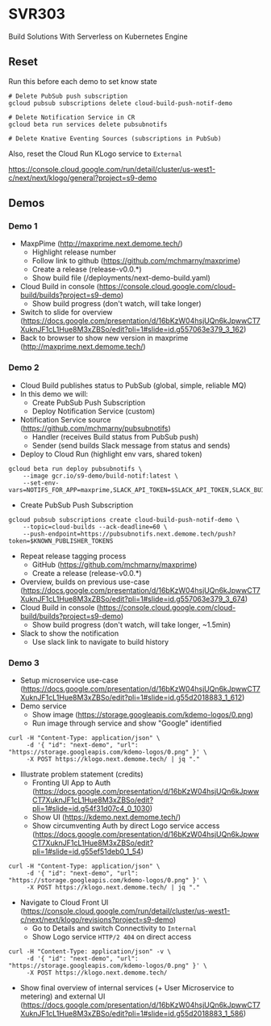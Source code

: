 # SVR303

Build Solutions With Serverless on Kubernetes Engine

## Reset

Run this before each demo to set know state

```shell
# Delete PubSub push subscription
gcloud pubsub subscriptions delete cloud-build-push-notif-demo

# Delete Notification Service in CR
gcloud beta run services delete pubsubnotifs

# Delete Knative Eventing Sources (subscriptions in PubSub)

```

Also, reset the Cloud Run KLogo service to `External`

https://console.cloud.google.com/run/detail/cluster/us-west1-c/next/next/klogo/general?project=s9-demo



## Demos

### Demo 1

* MaxpPime (http://maxprime.next.demome.tech/)
  * Highlight release number
  * Follow link to github (https://github.com/mchmarny/maxprime)
  * Create a release (release-v0.0.*)
  * Show build file (/deployments/next-demo-build.yaml)
* Cloud Build in console (https://console.cloud.google.com/cloud-build/builds?project=s9-demo)
  * Show build progress (don't watch, will take longer)
* Switch to slide for overview (https://docs.google.com/presentation/d/16bKzW04hsjUQn6kJpwwCT7XuknJF1cL1Hue8M3xZBSo/edit?pli=1#slide=id.g557063e379_3_162)
* Back to browser to show new version in maxprime (http://maxprime.next.demome.tech/)


### Demo 2

* Cloud Build publishes status to PubSub (global, simple, reliable MQ)
* In this demo we will:
  * Create PubSub Push Subscription
  * Deploy Notification Service (custom)
* Notification Service source (https://github.com/mchmarny/pubsubnotifs)
  * Handler (receives Build status from PubSub push)
  * Sender (send builds Slack message from status and sends)
* Deploy to Cloud Run (highlight env vars, shared token)

```shell
gcloud beta run deploy pubsubnotifs \
    --image gcr.io/s9-demo/build-notif:latest \
    --set-env-vars=NOTIFS_FOR_APP=maxprime,SLACK_API_TOKEN=$SLACK_API_TOKEN,SLACK_BUILD_STATUS_CHANNEL=$SLACK_CHANNEL,KNOWN_PUBLISHER_TOKENS=$KNOWN_PUBLISHER_TOKENS
```

* Create PubSub Push Subscription

```shell
gcloud pubsub subscriptions create cloud-build-push-notif-demo \
    --topic=cloud-builds --ack-deadline=60 \
    --push-endpoint=https://pubsubnotifs.next.demome.tech/push?token=$KNOWN_PUBLISHER_TOKENS
```

* Repeat release tagging process
  * GitHub (https://github.com/mchmarny/maxprime)
  * Create a release (release-v0.0.*)
* Overview, builds on previous use-case (https://docs.google.com/presentation/d/16bKzW04hsjUQn6kJpwwCT7XuknJF1cL1Hue8M3xZBSo/edit?pli=1#slide=id.g557063e379_3_674)
* Cloud Build in console (https://console.cloud.google.com/cloud-build/builds?project=s9-demo)
  * Show build progress (don't watch, will take longer, ~1.5min)
* Slack to show the notification
  * Use slack link to navigate to build history


### Demo 3

* Setup microservice use-case (https://docs.google.com/presentation/d/16bKzW04hsjUQn6kJpwwCT7XuknJF1cL1Hue8M3xZBSo/edit?pli=1#slide=id.g55d2018883_1_612)
* Demo service
  * Show image (https://storage.googleapis.com/kdemo-logos/0.png)
  * Run image through service and show "Google" identified

```shell
curl -H "Content-Type: application/json" \
     -d '{ "id": "next-demo", "url": "https://storage.googleapis.com/kdemo-logos/0.png" }' \
     -X POST https://klogo.next.demome.tech/ | jq "."
```

* Illustrate problem statement (credits)
  * Fronting UI App to Auth (https://docs.google.com/presentation/d/16bKzW04hsjUQn6kJpwwCT7XuknJF1cL1Hue8M3xZBSo/edit?pli=1#slide=id.g54f31d07c4_0_1030)
  * Show UI (https://kdemo.next.demome.tech/)
  * Show circumventing Auth by direct Logo service access (https://docs.google.com/presentation/d/16bKzW04hsjUQn6kJpwwCT7XuknJF1cL1Hue8M3xZBSo/edit?pli=1#slide=id.g55ef51deb0_1_54)

```shell
curl -H "Content-Type: application/json" \
     -d '{ "id": "next-demo", "url": "https://storage.googleapis.com/kdemo-logos/0.png" }' \
     -X POST https://klogo.next.demome.tech/ | jq "."
```

* Navigate to Cloud Front UI (https://console.cloud.google.com/run/detail/cluster/us-west1-c/next/next/klogo/revisions?project=s9-demo)
  * Go to Details and switch Connectivity to `Internal`
  * Show Logo service `HTTP/2 404` on direct access

```shell
curl -H "Content-Type: application/json" -v \
     -d '{ "id": "next-demo", "url": "https://storage.googleapis.com/kdemo-logos/0.png" }' \
     -X POST https://klogo.next.demome.tech/
```

* Show final overview of internal services (+ User Microservice to metering) and external UI (https://docs.google.com/presentation/d/16bKzW04hsjUQn6kJpwwCT7XuknJF1cL1Hue8M3xZBSo/edit?pli=1#slide=id.g55d2018883_1_586)

